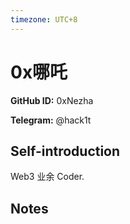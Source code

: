 ```yaml
---
timezone: UTC+8
---
```


# 0x哪吒

**GitHub ID:** 0xNezha

**Telegram:** @hack1t

## Self-introduction

Web3 业余 Coder.

## Notes

<!-- Content_START -->


<!-- Content_END -->
